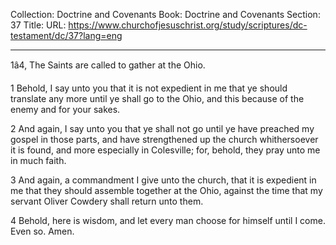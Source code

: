 Collection: Doctrine and Covenants
Book: Doctrine and Covenants
Section: 37
Title: 
URL: https://www.churchofjesuschrist.org/study/scriptures/dc-testament/dc/37?lang=eng

---

1â4, The Saints are called to gather at the Ohio.

1 Behold, I say unto you that it is not expedient in me that ye should translate any more until ye shall go to the Ohio, and this because of the enemy and for your sakes.

2 And again, I say unto you that ye shall not go until ye have preached my gospel in those parts, and have strengthened up the church whithersoever it is found, and more especially in Colesville; for, behold, they pray unto me in much faith.

3 And again, a commandment I give unto the church, that it is expedient in me that they should assemble together at the Ohio, against the time that my servant Oliver Cowdery shall return unto them.

4 Behold, here is wisdom, and let every man choose for himself until I come. Even so. Amen.

